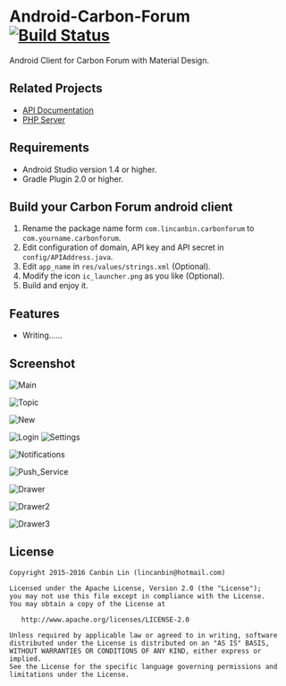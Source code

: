 # Android-Carbon-Forum    [![Build Status](https://travis-ci.org/lincanbin/Android-Carbon-Forum.svg)](https://travis-ci.org/lincanbin/Android-Carbon-Forum)

Android Client for Carbon Forum with Material Design.



## Related Projects

* [API Documentation](https://github.com/lincanbin/Carbon-Forum-API-Documentation)
* [PHP Server](https://github.com/lincanbin/Carbon-Forum)

## Requirements

* Android Studio version 1.4 or higher.
* Gradle Plugin 2.0 or higher.

## Build your Carbon Forum android client

1. Rename the package name form ```com.lincanbin.carbonforum``` to ```com.yourname.carbonforum```.
2. Edit configuration of domain, API key and API secret in ```config/APIAddress.java```.
3. Edit ```app_name``` in ```res/values/strings.xml``` (Optional).
4. Modify the icon ```ic_launcher.png``` as you like (Optional).
5. Build and enjoy it.

## Features

* Writing……

## Screenshot

![Main](https://raw.githubusercontent.com/lincanbin/Android-Carbon-Forum/master/screenshot/Screenshot_2015-10-16-00-36-59.png)

![Topic](https://raw.githubusercontent.com/lincanbin/Android-Carbon-Forum/master/screenshot/Screenshot_2015-10-16-00-41-33.png)

![New](https://raw.githubusercontent.com/lincanbin/Android-Carbon-Forum/master/screenshot/Screenshot_2015-11-10-20-38-12.png)

![Login](https://raw.githubusercontent.com/lincanbin/Android-Carbon-Forum/master/screenshot/Screenshot_2015-10-16-00-39-40.png) ![Settings](https://raw.githubusercontent.com/lincanbin/Android-Carbon-Forum/master/screenshot/Screenshot_2015-10-16-00-39-51.png)

![Notifications](https://raw.githubusercontent.com/lincanbin/Android-Carbon-Forum/master/screenshot/Screenshot_2015-11-12-00-35-02.png)

![Push_Service](https://raw.githubusercontent.com/lincanbin/Android-Carbon-Forum/master/screenshot/Screenshot_2015-10-16-00-42-58.png)

![Drawer](https://raw.githubusercontent.com/lincanbin/Android-Carbon-Forum/master/screenshot/Screenshot_2015-10-16-00-37-11.png)

![Drawer2](https://raw.githubusercontent.com/lincanbin/Android-Carbon-Forum/master/screenshot/Screenshot_2015-10-16-00-37-28.png)

![Drawer3](https://raw.githubusercontent.com/lincanbin/Android-Carbon-Forum/master/screenshot/Screenshot_2015-10-16-00-43-26.png)



## License

``` 
Copyright 2015-2016 Canbin Lin (lincanbin@hotmail.com)

Licensed under the Apache License, Version 2.0 (the "License");
you may not use this file except in compliance with the License.
You may obtain a copy of the License at

   http://www.apache.org/licenses/LICENSE-2.0

Unless required by applicable law or agreed to in writing, software
distributed under the License is distributed on an "AS IS" BASIS,
WITHOUT WARRANTIES OR CONDITIONS OF ANY KIND, either express or implied.
See the License for the specific language governing permissions and
limitations under the License.
```